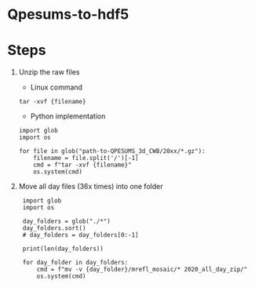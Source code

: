 # Qpesums-to-hdf5

# Steps


1. Unzip the raw files

   * Linux command
   ```
   tar -xvf {filename}
   ```
   * Python implementation
   ```
   import glob
   import os
   
   for file in glob("path-to-QPESUMS_3d_CWB/20xx/*.gz"):
       filename = file.split('/')[-1]
       cmd = f"tar -xvf {filename}"
       os.system(cmd)
   ```
2. Move all day files (36x times) into one folder
   ```
    import glob
    import os
   
    day_folders = glob("./*")
    day_folders.sort()
    # day_folders = day_folders[0:-1]
    
    print(len(day_folders))

    for day_folder in day_folders:
        cmd = f"mv -v {day_folder}/mrefl_mosaic/* 2020_all_day_zip/"
        os.system(cmd)

   ```
